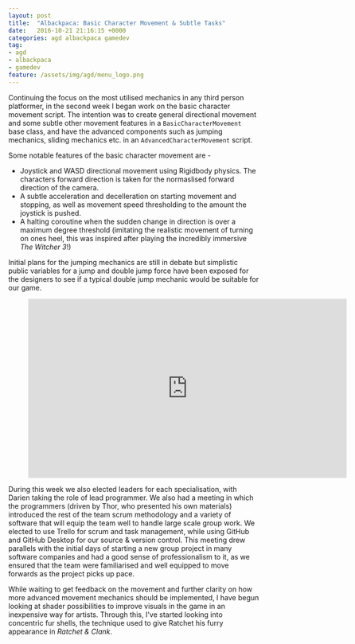 ```yaml
---
layout: post
title:  "Albackpaca: Basic Character Movement & Subtle Tasks"
date:   2016-10-21 21:16:15 +0000
categories: agd albackpaca gamedev
tag:
- agd
- albackpaca
- gamedev
feature: /assets/img/agd/menu_logo.png
---
```


Continuing the focus on the most utilised mechanics in any third person platformer, in the second week I began work on the basic character movement script. The intention was to create general directional movement and some subtle other movement features in a `BasicCharacterMovement` base class, and have the advanced components such as jumping mechanics, sliding mechanics etc. in an `AdvancedCharacterMovement` script.

Some notable features of the basic character movement are -

- Joystick and WASD directional movement using Rigidbody physics. The characters forward direction is taken for the normaslised forward direction of the camera.
- A subtle acceleration and decelleration on starting movement and stopping, as well as movement speed thresholding to the amount the joystick is pushed.
- A halting coroutine when the sudden change in direction is over a maximum degree threshold (imitating the realistic movement of turning on ones heel, this was inspired after playing the incredibly immersive *The Witcher 3*!)

Initial plans for the jumping mechanics are still in debate but simplistic public variables for a jump and double jump force have been exposed for the designers to see if a typical double jump mechanic would be suitable for our game.

<figure>
	<iframe width="640" height="360" src="https://www.youtube.com/embed/9Je8bxChois?autoplay=0&fs=0&iv_load_policy=3&showinfo=0&rel=0&cc_load_policy=0" frameborder="0"></iframe>
</figure>

During this week we also elected leaders for each specialisation, with Darien taking the role of lead programmer. We also had a meeting in which the programmers (driven by Thor, who presented his own materials) introduced the rest of the team scrum methodology and a variety of software that will equip the team well to handle large scale group work. We elected to use Trello for scrum and task management, while using GitHub and GitHub Desktop for our source & version control. 
This meeting drew parallels with the initial days of starting a new group project in many software companies and had a good sense of professionalism to it, as we ensured that the team were familiarised and well equipped to move forwards as the project picks up pace.

While waiting to get feedback on the movement and further clarity on how more advanced movement mechanics should be implemented, I have begun looking at shader possibilities to improve visuals in the game in an inexpensive way for artists. Through this, I've started looking into concentric fur shells, the technique used to give Ratchet his furry appearance in *Ratchet & Clank*.



